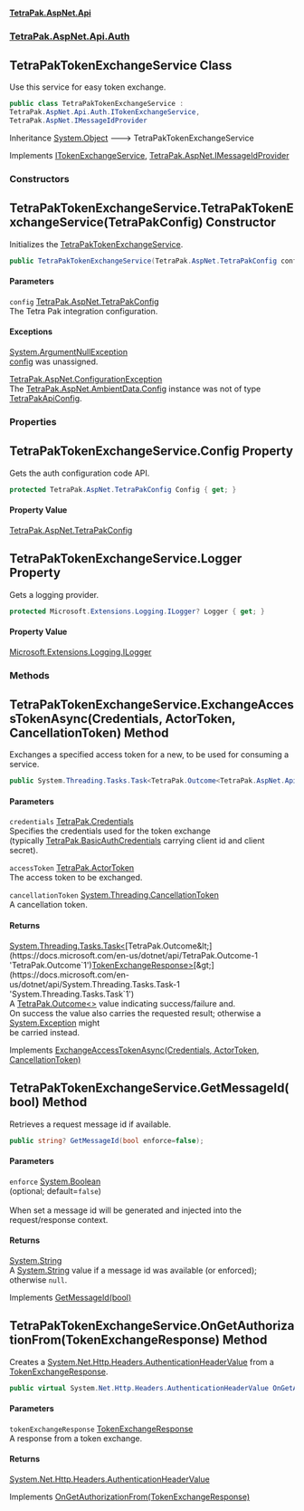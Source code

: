 #### [TetraPak.AspNet.Api](index.md 'index')
### [TetraPak.AspNet.Api.Auth](TetraPak_AspNet_Api_Auth.md 'TetraPak.AspNet.Api.Auth')
## TetraPakTokenExchangeService Class
Use this service for easy token exchange.  
```csharp
public class TetraPakTokenExchangeService :
TetraPak.AspNet.Api.Auth.ITokenExchangeService,
TetraPak.AspNet.IMessageIdProvider
```

Inheritance [System.Object](https://docs.microsoft.com/en-us/dotnet/api/System.Object 'System.Object') &#129106; TetraPakTokenExchangeService  

Implements [ITokenExchangeService](TetraPak_AspNet_Api_Auth_ITokenExchangeService.md 'TetraPak.AspNet.Api.Auth.ITokenExchangeService'), [TetraPak.AspNet.IMessageIdProvider](https://docs.microsoft.com/en-us/dotnet/api/TetraPak.AspNet.IMessageIdProvider 'TetraPak.AspNet.IMessageIdProvider')  
### Constructors
<a name='TetraPak_AspNet_Api_Auth_TetraPakTokenExchangeService_TetraPakTokenExchangeService(TetraPak_AspNet_TetraPakConfig)'></a>
## TetraPakTokenExchangeService.TetraPakTokenExchangeService(TetraPakConfig) Constructor
Initializes the [TetraPakTokenExchangeService](TetraPak_AspNet_Api_Auth_TetraPakTokenExchangeService.md 'TetraPak.AspNet.Api.Auth.TetraPakTokenExchangeService').  
```csharp
public TetraPakTokenExchangeService(TetraPak.AspNet.TetraPakConfig config);
```
#### Parameters
<a name='TetraPak_AspNet_Api_Auth_TetraPakTokenExchangeService_TetraPakTokenExchangeService(TetraPak_AspNet_TetraPakConfig)_config'></a>
`config` [TetraPak.AspNet.TetraPakConfig](https://docs.microsoft.com/en-us/dotnet/api/TetraPak.AspNet.TetraPakConfig 'TetraPak.AspNet.TetraPakConfig')  
The Tetra Pak integration configuration.  
  
#### Exceptions
[System.ArgumentNullException](https://docs.microsoft.com/en-us/dotnet/api/System.ArgumentNullException 'System.ArgumentNullException')  
[config](TetraPak_AspNet_Api_Auth_TetraPakTokenExchangeService.md#TetraPak_AspNet_Api_Auth_TetraPakTokenExchangeService_TetraPakTokenExchangeService(TetraPak_AspNet_TetraPakConfig)_config 'TetraPak.AspNet.Api.Auth.TetraPakTokenExchangeService.TetraPakTokenExchangeService(TetraPak.AspNet.TetraPakConfig).config') was unassigned.  
            
[TetraPak.AspNet.ConfigurationException](https://docs.microsoft.com/en-us/dotnet/api/TetraPak.AspNet.ConfigurationException 'TetraPak.AspNet.ConfigurationException')  
The [TetraPak.AspNet.AmbientData.Config](https://docs.microsoft.com/en-us/dotnet/api/TetraPak.AspNet.AmbientData.Config 'TetraPak.AspNet.AmbientData.Config') instance was not of type [TetraPakApiConfig](TetraPak_AspNet_Api_Auth_TetraPakApiConfig.md 'TetraPak.AspNet.Api.Auth.TetraPakApiConfig').  
  
### Properties
<a name='TetraPak_AspNet_Api_Auth_TetraPakTokenExchangeService_Config'></a>
## TetraPakTokenExchangeService.Config Property
Gets the auth configuration code API.  
```csharp
protected TetraPak.AspNet.TetraPakConfig Config { get; }
```
#### Property Value
[TetraPak.AspNet.TetraPakConfig](https://docs.microsoft.com/en-us/dotnet/api/TetraPak.AspNet.TetraPakConfig 'TetraPak.AspNet.TetraPakConfig')
  
<a name='TetraPak_AspNet_Api_Auth_TetraPakTokenExchangeService_Logger'></a>
## TetraPakTokenExchangeService.Logger Property
Gets a logging provider.  
```csharp
protected Microsoft.Extensions.Logging.ILogger? Logger { get; }
```
#### Property Value
[Microsoft.Extensions.Logging.ILogger](https://docs.microsoft.com/en-us/dotnet/api/Microsoft.Extensions.Logging.ILogger 'Microsoft.Extensions.Logging.ILogger')
  
### Methods
<a name='TetraPak_AspNet_Api_Auth_TetraPakTokenExchangeService_ExchangeAccessTokenAsync(TetraPak_Credentials_TetraPak_ActorToken_System_Threading_CancellationToken)'></a>
## TetraPakTokenExchangeService.ExchangeAccessTokenAsync(Credentials, ActorToken, CancellationToken) Method
Exchanges a specified access token for a new, to be used for consuming a service.  
```csharp
public System.Threading.Tasks.Task<TetraPak.Outcome<TetraPak.AspNet.Api.Auth.TokenExchangeResponse>> ExchangeAccessTokenAsync(TetraPak.Credentials credentials, TetraPak.ActorToken accessToken, System.Threading.CancellationToken cancellationToken);
```
#### Parameters
<a name='TetraPak_AspNet_Api_Auth_TetraPakTokenExchangeService_ExchangeAccessTokenAsync(TetraPak_Credentials_TetraPak_ActorToken_System_Threading_CancellationToken)_credentials'></a>
`credentials` [TetraPak.Credentials](https://docs.microsoft.com/en-us/dotnet/api/TetraPak.Credentials 'TetraPak.Credentials')  
Specifies the credentials used for the token exchange  
(typically [TetraPak.BasicAuthCredentials](https://docs.microsoft.com/en-us/dotnet/api/TetraPak.BasicAuthCredentials 'TetraPak.BasicAuthCredentials') carrying client id and client secret).  
  
<a name='TetraPak_AspNet_Api_Auth_TetraPakTokenExchangeService_ExchangeAccessTokenAsync(TetraPak_Credentials_TetraPak_ActorToken_System_Threading_CancellationToken)_accessToken'></a>
`accessToken` [TetraPak.ActorToken](https://docs.microsoft.com/en-us/dotnet/api/TetraPak.ActorToken 'TetraPak.ActorToken')  
The access token to be exchanged.  
  
<a name='TetraPak_AspNet_Api_Auth_TetraPakTokenExchangeService_ExchangeAccessTokenAsync(TetraPak_Credentials_TetraPak_ActorToken_System_Threading_CancellationToken)_cancellationToken'></a>
`cancellationToken` [System.Threading.CancellationToken](https://docs.microsoft.com/en-us/dotnet/api/System.Threading.CancellationToken 'System.Threading.CancellationToken')  
A cancellation token.  
  
#### Returns
[System.Threading.Tasks.Task&lt;](https://docs.microsoft.com/en-us/dotnet/api/System.Threading.Tasks.Task-1 'System.Threading.Tasks.Task`1')[TetraPak.Outcome&lt;](https://docs.microsoft.com/en-us/dotnet/api/TetraPak.Outcome-1 'TetraPak.Outcome`1')[TokenExchangeResponse](TetraPak_AspNet_Api_Auth_TokenExchangeResponse.md 'TetraPak.AspNet.Api.Auth.TokenExchangeResponse')[&gt;](https://docs.microsoft.com/en-us/dotnet/api/TetraPak.Outcome-1 'TetraPak.Outcome`1')[&gt;](https://docs.microsoft.com/en-us/dotnet/api/System.Threading.Tasks.Task-1 'System.Threading.Tasks.Task`1')  
A [TetraPak.Outcome&lt;&gt;](https://docs.microsoft.com/en-us/dotnet/api/TetraPak.Outcome-1 'TetraPak.Outcome`1') value indicating success/failure and.  
On success the value also carries the requested result; otherwise a [System.Exception](https://docs.microsoft.com/en-us/dotnet/api/System.Exception 'System.Exception') might  
be carried instead.  

Implements [ExchangeAccessTokenAsync(Credentials, ActorToken, CancellationToken)](TetraPak_AspNet_Api_Auth_ITokenExchangeService.md#TetraPak_AspNet_Api_Auth_ITokenExchangeService_ExchangeAccessTokenAsync(TetraPak_Credentials_TetraPak_ActorToken_System_Threading_CancellationToken) 'TetraPak.AspNet.Api.Auth.ITokenExchangeService.ExchangeAccessTokenAsync(TetraPak.Credentials, TetraPak.ActorToken, System.Threading.CancellationToken)')  
  
<a name='TetraPak_AspNet_Api_Auth_TetraPakTokenExchangeService_GetMessageId(bool)'></a>
## TetraPakTokenExchangeService.GetMessageId(bool) Method
Retrieves a request message id if available.   
```csharp
public string? GetMessageId(bool enforce=false);
```
#### Parameters
<a name='TetraPak_AspNet_Api_Auth_TetraPakTokenExchangeService_GetMessageId(bool)_enforce'></a>
`enforce` [System.Boolean](https://docs.microsoft.com/en-us/dotnet/api/System.Boolean 'System.Boolean')  
(optional; default=`false`)<br/>  
When set a message id will be generated and injected into the request/response context.  
  
#### Returns
[System.String](https://docs.microsoft.com/en-us/dotnet/api/System.String 'System.String')  
A [System.String](https://docs.microsoft.com/en-us/dotnet/api/System.String 'System.String') value if a message id was available (or enforced); otherwise `null`.  

Implements [GetMessageId(bool)](https://docs.microsoft.com/en-us/dotnet/api/TetraPak.AspNet.IMessageIdProvider.GetMessageId#TetraPak_AspNet_IMessageIdProvider_GetMessageId_System_Boolean_ 'TetraPak.AspNet.IMessageIdProvider.GetMessageId(System.Boolean)')  
  
<a name='TetraPak_AspNet_Api_Auth_TetraPakTokenExchangeService_OnGetAuthorizationFrom(TetraPak_AspNet_Api_Auth_TokenExchangeResponse)'></a>
## TetraPakTokenExchangeService.OnGetAuthorizationFrom(TokenExchangeResponse) Method
Creates a [System.Net.Http.Headers.AuthenticationHeaderValue](https://docs.microsoft.com/en-us/dotnet/api/System.Net.Http.Headers.AuthenticationHeaderValue 'System.Net.Http.Headers.AuthenticationHeaderValue') from a [TokenExchangeResponse](TetraPak_AspNet_Api_Auth_TokenExchangeResponse.md 'TetraPak.AspNet.Api.Auth.TokenExchangeResponse').   
```csharp
public virtual System.Net.Http.Headers.AuthenticationHeaderValue OnGetAuthorizationFrom(TetraPak.AspNet.Api.Auth.TokenExchangeResponse tokenExchangeResponse);
```
#### Parameters
<a name='TetraPak_AspNet_Api_Auth_TetraPakTokenExchangeService_OnGetAuthorizationFrom(TetraPak_AspNet_Api_Auth_TokenExchangeResponse)_tokenExchangeResponse'></a>
`tokenExchangeResponse` [TokenExchangeResponse](TetraPak_AspNet_Api_Auth_TokenExchangeResponse.md 'TetraPak.AspNet.Api.Auth.TokenExchangeResponse')  
A response from a token exchange.    
  
#### Returns
[System.Net.Http.Headers.AuthenticationHeaderValue](https://docs.microsoft.com/en-us/dotnet/api/System.Net.Http.Headers.AuthenticationHeaderValue 'System.Net.Http.Headers.AuthenticationHeaderValue')  

Implements [OnGetAuthorizationFrom(TokenExchangeResponse)](TetraPak_AspNet_Api_Auth_ITokenExchangeService.md#TetraPak_AspNet_Api_Auth_ITokenExchangeService_OnGetAuthorizationFrom(TetraPak_AspNet_Api_Auth_TokenExchangeResponse) 'TetraPak.AspNet.Api.Auth.ITokenExchangeService.OnGetAuthorizationFrom(TetraPak.AspNet.Api.Auth.TokenExchangeResponse)')  
  
